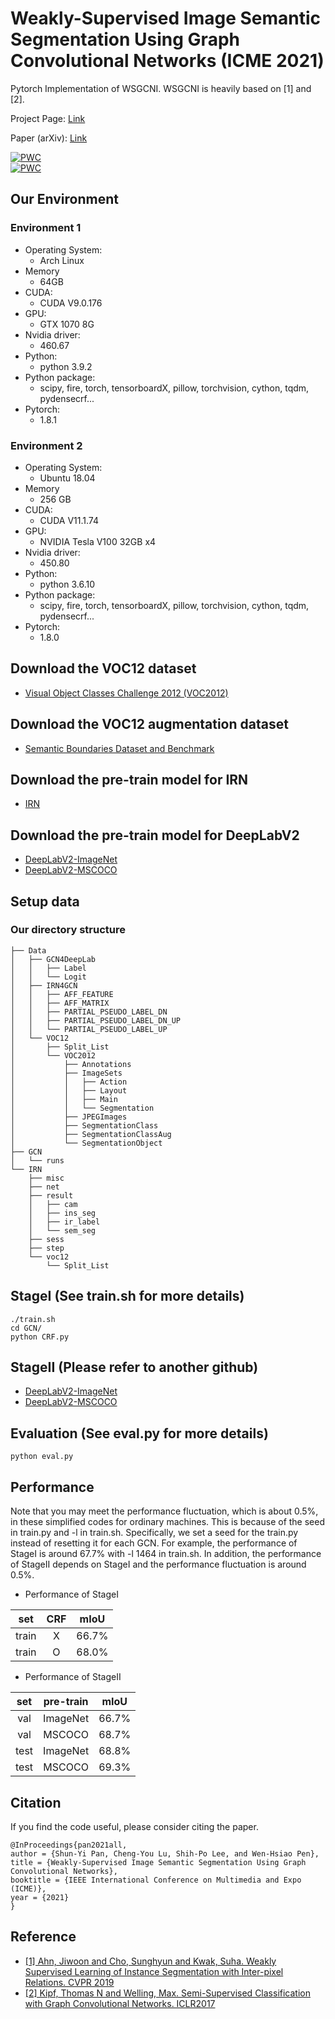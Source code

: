 # Weakly-Supervised Image Semantic Segmentation Using Graph Convolutional Networks (ICME 2021)

Pytorch Implementation of WSGCNI. WSGCNI is heavily based on [1] and [2]. 

Project Page: [Link](http://mapl.nctu.edu.tw/WSGCN/)

Paper (arXiv): [Link](https://arxiv.org/abs/2103.16762)

[![PWC](https://img.shields.io/endpoint.svg?url=https://paperswithcode.com/badge/weakly-supervised-image-semantic-segmentation/weakly-supervised-semantic-segmentation-on-1)](https://paperswithcode.com/sota/weakly-supervised-semantic-segmentation-on-1?p=weakly-supervised-image-semantic-segmentation)  
[![PWC](https://img.shields.io/endpoint.svg?url=https://paperswithcode.com/badge/weakly-supervised-image-semantic-segmentation/weakly-supervised-semantic-segmentation-on)](https://paperswithcode.com/sota/weakly-supervised-semantic-segmentation-on?p=weakly-supervised-image-semantic-segmentation)


## Our Environment
### Environment 1
- Operating System:
  - Arch Linux
- Memory
  - 64GB
- CUDA:
  - CUDA V9.0.176 
- GPU:
  - GTX 1070 8G
- Nvidia driver:
  - 460.67
- Python:
  - python 3.9.2
- Python package:
  - scipy, fire, torch, tensorboardX, pillow, torchvision, cython, tqdm, pydensecrf...
- Pytorch:
  - 1.8.1
### Environment 2
- Operating System:
  - Ubuntu 18.04  
- Memory
  - 256 GB
- CUDA:
  - CUDA V11.1.74 
- GPU:
  - NVIDIA Tesla V100 32GB x4
- Nvidia driver:
  - 450.80
- Python:
  - python 3.6.10
- Python package:
  - scipy, fire, torch, tensorboardX, pillow, torchvision, cython, tqdm, pydensecrf...
- Pytorch:
  - 1.8.0
 
## Download the VOC12 dataset
- [Visual Object Classes Challenge 2012 (VOC2012)](http://host.robots.ox.ac.uk/pascal/VOC/voc2012/)
## Download the VOC12 augmentation dataset
- [Semantic Boundaries Dataset and Benchmark](https://www.dropbox.com/s/oeu149j8qtbs1x0/SegmentationClassAug.zip?dl=0)
## Download the pre-train model for IRN
- [IRN](https://drive.google.com/drive/u/1/folders/1_-AdHxZHR4_mGY3K_o1P1XNOHKD6Qq_A)
## Download the pre-train model for DeepLabV2
- [DeepLabV2-ImageNet](https://drive.google.com/drive/u/1/folders/1wxJTdFfkqHuPGotu6-oRVW0AxL-z_8gP)
- [DeepLabV2-MSCOCO](https://drive.google.com/drive/u/1/folders/166gMEci-fbmymBmLaKqyNuCfvubJTpHD)

## Setup data
### Our directory structure
```
├── Data
│   ├── GCN4DeepLab
│   │   ├── Label
│   │   └── Logit
│   ├── IRN4GCN
│   │   ├── AFF_FEATURE
│   │   ├── AFF_MATRIX
│   │   ├── PARTIAL_PSEUDO_LABEL_DN
│   │   ├── PARTIAL_PSEUDO_LABEL_DN_UP
│   │   └── PARTIAL_PSEUDO_LABEL_UP
│   └── VOC12
│       ├── Split_List
│       └── VOC2012
│           ├── Annotations
│           ├── ImageSets
│           │   ├── Action
│           │   ├── Layout
│           │   ├── Main
│           │   └── Segmentation
│           ├── JPEGImages
│           ├── SegmentationClass
│           ├── SegmentationClassAug
│           └── SegmentationObject
├── GCN
│   └── runs
└── IRN
    ├── misc
    ├── net
    ├── result
    │   ├── cam
    │   ├── ins_seg
    │   ├── ir_label
    │   └── sem_seg
    ├── sess
    ├── step
    └── voc12
        └── Split_List
```

## StageI (See train.sh for more details)
```
./train.sh
cd GCN/
python CRF.py
```
## StageII (Please refer to another github)
- [DeepLabV2-ImageNet](https://github.com/johnnylu305/deeplab-imagenet-pytorch)
- [DeepLabV2-MSCOCO](https://github.com/kazuto1011/deeplab-pytorch)

## Evaluation (See eval.py for more details)
```
python eval.py
```

## Performance
Note that you may meet the performance fluctuation, which is about 0.5%, in these simplified codes for ordinary machines. This is because of the seed in train.py and -l in train.sh. Specifically, we set a seed for the train.py instead of resetting it for each GCN. For example, the performance of StageI is around 67.7% with -l 1464 in train.sh. In addition, the performance of StageII depends on StageI and the performance fluctuation is around 0.5%.
- Performance of StageI


| set      | CRF      | mIoU    |
| :---:    | :---:    |  :---:  |
| train    |X         | 66.7%   |
| train    |O         | 68.0%   |

- Performance of StageII


| set      | pre-train      | mIoU    |
| :---:    | :---:          |  :---:  |
| val     |ImageNet         | 66.7%   |
| val     |MSCOCO           | 68.7%   |
| test    |ImageNet         | 68.8%   |
| test    |MSCOCO           | 69.3%   |

## Citation
If you find the code useful, please consider citing the paper.
```
@InProceedings{pan2021all,
author = {Shun-Yi Pan, Cheng-You Lu, Shih-Po Lee, and Wen-Hsiao Pen},
title = {Weakly-Supervised Image Semantic Segmentation Using Graph Convolutional Networks},
booktitle = {IEEE International Conference on Multimedia and Expo (ICME)},
year = {2021}
}
```

## Reference
- [[1] Ahn, Jiwoon and Cho, Sunghyun and Kwak, Suha. Weakly Supervised Learning of Instance Segmentation with Inter-pixel Relations. CVPR 2019](https://github.com/jiwoon-ahn/irn)
- [[2] Kipf, Thomas N and Welling, Max. Semi-Supervised Classification with Graph Convolutional Networks. ICLR2017](https://github.com/tkipf/pygcn)



